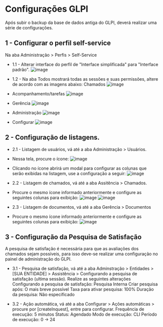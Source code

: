 # Configurações GLPI

Após subir o backup da base de dados antiga do GLPI, deverá realizar uma série de configurações.

## 1 - Configurar o perfil self-service
Na aba Administração > Perfis > Self-Service
- 1.1 - Alterar interface do perfil de "Interface simplificada" para "Interface padrão".
![image](https://github.com/user-attachments/assets/d2a5f27e-dd40-4d3e-b75e-13abaef7d11b)

- 1.2 - Na aba Todos mostrará todas as sessões e suas permissões, altere de acordo com as imagens abaixo:
   Chamados
![image](https://github.com/user-attachments/assets/4b8ec413-d0fa-4205-ad28-708cf2175dd9)

- Acompanhamento/tarefas
![image](https://github.com/user-attachments/assets/bcc07caf-7954-4c5a-ac18-8c34a60aba00)

- Gerência
![image](https://github.com/user-attachments/assets/c2304844-377c-4ed9-9afa-adab789284d9)

- Administração
![image](https://github.com/user-attachments/assets/90ffb99e-813f-4ccc-9929-d54701a441e1)

- Configurar
![image](https://github.com/user-attachments/assets/7e5081ac-de93-4a6c-a924-0596a533d21e)

## 2 - Configuração de listagens. 
- 2.1 - Listagem de usuários, vá até a aba Administração > Usuários.
 - Nessa tela, procure o ícone:
![image](https://github.com/user-attachments/assets/e76bd94e-40ab-42bf-a3b9-0dbe945e4264)

 - Clicando no ícone abrirá um modal para configurar as colunas que serão exibidas na listagem, use a configuração a seguir: 
![image](https://github.com/user-attachments/assets/c98c666d-dc5a-4a3f-8bf5-230eb352c477)

- 2.2 - Listagem de chamados, vá até a aba Assitência > Chamados.
 - Procure o mesmo ícone informado anteriormente e configure as seguintes colunas para exibição:
![image](https://github.com/user-attachments/assets/8e820cc5-3041-4900-a4ab-940c777c737a)
![image](https://github.com/user-attachments/assets/2830a2c9-a71d-4f88-836e-e5eaf5e89494)

- 2.3 - Listagem de documentos, vá até a aba Gerência > Documentos
 - Procure o mesmo ícone informado anteriormente e configure as seguintes colunas para exibição:
![image](https://github.com/user-attachments/assets/4448f694-91e9-4c47-90d8-6802afb2ff6e)



## 3 - Configuração da Pesquisa de Satisfação
 A pesquisa de satisfação é necessária para que as avaliações dos chamados sejam possíveis, para isso deve-se realizar uma configuração no painel de administração do GLPI.

- 3.1 - Pesquisa de satisfação, vá até a aba Adminstração > Entidades > [SUA ENTIDADE] > Assistência > Configurando a pesquisa de satisfação (ultima sessão).
Realize as seguintes alterações
Configurando a pesquisa de satisfação: Pesquisa Interna
Criar pesquisa após: O mais breve possível
Taxa para ativar pesquisa: 100%
Duração da pesquisa: Não especificado

- 3.2 - Ação automática, vá até a aba Configurar > Ações automáticas > procure por [createInquest], entre para configurar.
Frequência de execução: 5 minutos
Status: Agendado
Modo de execução: CLI
Período de execução: 0 -> 24
